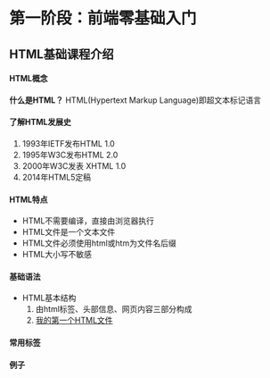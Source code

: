 # 第一阶段：前端零基础入门

## HTML基础课程介绍

#### HTML概念
**什么是HTML？**
HTML(Hypertext Markup Language)即超文本标记语言

#### 了解HTML发展史
1. 1993年IETF发布HTML 1.0
1. 1995年W3C发布HTML 2.0
1. 2000年W3C发表 XHTML 1.0
1. 2014年HTML5定稿

#### HTML特点
- HTML不需要编译，直接由浏览器执行
- HTML文件是一个文本文件
- HTML文件必须使用html或htm为文件名后缀
- HTML大小写不敏感

#### 基础语法
- HTML基本结构
  1. 由html标签、头部信息、网页内容三部分构成
  1. [我的第一个HTML文件](我的第一个HTML文件/index.html)

#### 常用标签
#### 例子
